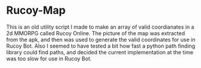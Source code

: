 # Rucoy-Map
This is an old utility script I made to make an array of valid coordianates in a 2d MMORPG called Rucoy Online. 
The picture of the map was extracted from the apk, and then was used to generate the valid coordinates for use in Rucoy Bot.
Also I seemed to have tested a bit how fast a python path finding library could find paths, and decided the current implementation
at the time was too slow for use in Rucoy Bot.
